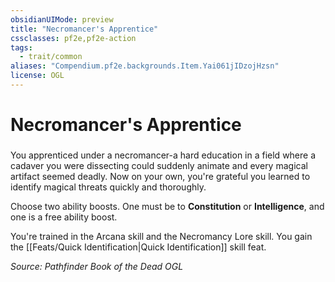 ```yaml
---
obsidianUIMode: preview
title: "Necromancer's Apprentice"
cssclasses: pf2e,pf2e-action
tags:
  - trait/common
aliases: "Compendium.pf2e.backgrounds.Item.Yai061jIDzojHzsn"
license: OGL
---
```

# Necromancer's Apprentice

### 






You apprenticed under a necromancer-a hard education in a field where a cadaver you were dissecting could suddenly animate and every magical artifact seemed deadly. Now on your own, you're grateful you learned to identify magical threats quickly and thoroughly.

Choose two ability boosts. One must be to **Constitution** or **Intelligence**, and one is a free ability boost.

You're trained in the Arcana skill and the Necromancy Lore skill. You gain the [[Feats/Quick Identification|Quick Identification]] skill feat.

*Source: Pathfinder Book of the Dead*
*OGL*
